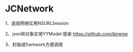 # JCNetwork
1、底层网络实用NSURLSession

2、json转对象实用YYModel 感谢 https://github.com/ibireme

3、封装成framwork方便调用
